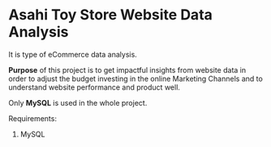 # Asahi Toy Store Website Data Analysis

It is type of eCommerce data analysis.

**Purpose** of this project is to get impactful insights from website data in order to adjust the budget investing in the online Marketing Channels and to understand website performance and product well.

Only **MySQL** is used in the whole project.

Requirements:

1. MySQL




